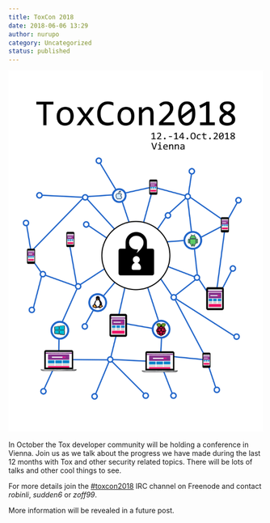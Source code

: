 ```yaml
---
title: ToxCon 2018
date: 2018-06-06 13:29
author: nurupo
category: Uncategorized
status: published
---
```


![ToxCon 2018 Poster](toxcon-2018-poster.png)

In October the Tox developer community will be holding a conference in
Vienna. Join us as we talk about the progress we have made during the
last 12 months with Tox and other security related topics. There will be
lots of talks and other cool things to see.

For more details join the
[\#toxcon2018](https://webchat.freenode.net/?channels=#toxcon2018) IRC
channel on Freenode and contact *robinli*, *sudden6* or *zoff99*.

More information will be revealed in a future post.
